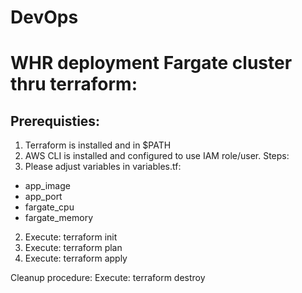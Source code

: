 # DevOps
# WHR deployment Fargate cluster thru terraform:
## Prerequisties:
1. Terraform is installed and in $PATH
2. AWS CLI is installed and configured to use IAM role/user.
Steps:
1. Please adjust variables in variables.tf:
  - app_image
  - app_port
  - fargate_cpu
  - fargate_memory
2. Execute: terraform init
3. Execute: terraform plan
4. Execute: terraform apply

Cleanup procedure:
Execute: terraform destroy
